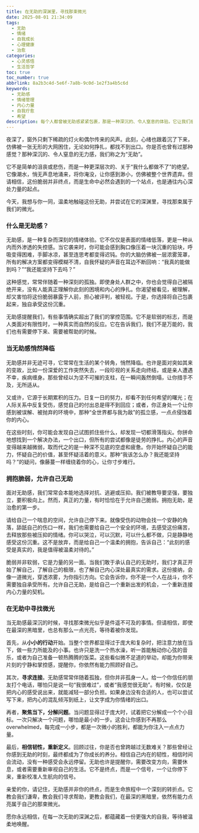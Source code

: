 ```yaml
---
title: 在无助的深渊里，寻找那束微光
date: 2025-08-01 21:34:09
tags:
  - 无助
  - 情绪
  - 自我成长
  - 心理健康
  - 治愈
categories:
  - 心灵感悟
  - 生活哲学
toc: true
toc_number: true
abbrlink: 8a2b3c4d-5e6f-7a8b-9c0d-1e2f3a4b5c6d
keywords:
  - 无助感
  - 情绪管理
  - 内心力量
  - 自我疗愈
  - 希望
description: 每个人都曾被无助感紧紧包裹，那是一种深沉的、令人窒息的体验。它让我们感到渺小，仿佛被世界遗弃。但请相信，这份脆弱并非终点，而是通往内心深处力量的起点。这篇文章，愿与你一同探索无助的本质，学会温柔地接纳它，并在最深的低谷中，寻回属于自己的那束微光。
---
```


夜深了，窗外只剩下稀疏的灯火和偶尔传来的风声。此刻，心绪也跟着沉了下来，仿佛被一张无形的大网困住，无论如何挣扎，都找不到出口。你是否也曾有过那种感觉？那种深沉的、令人窒息的无力感，我们称之为“无助”。

它不是简单的沮丧或悲伤，而是一种更深层次的、关于“我什么都做不了”的绝望。它像潮水，悄无声息地涌来，将你淹没，让你感到渺小，仿佛被整个世界遗弃。但请相信，这份脆弱并非终点，而是生命中必然会遇到的一个站点，也是通往内心深处力量的起点。

今天，我想与你一同，温柔地触碰这份无助，并尝试在它的深渊里，寻找那束属于我们的微光。

### 什么是无助感？

无助感，是一种复杂而深刻的情绪体验。它不仅仅是表面的情绪低落，更是一种从内而外渗透的失控感。当它袭来时，你可能会感到胸口像压着一块沉重的铅块，呼吸变得困难，手脚冰凉，甚至连思考都变得迟钝。你的大脑仿佛被一层浓雾笼罩，所有的解决方案都变得模糊不清，自我怀疑的声音在耳边不断回响：“我真的能做到吗？”“我还能坚持下去吗？”

这种感觉，常常伴随着一种深刻的孤独。即使身处人群之中，你也会觉得自己被隔绝开来，没有人能真正理解你此刻的困境和内心的挣扎。你渴望被看见，被理解，却又害怕将这份脆弱暴露于人前，担心被评判，被轻视。于是，你选择将自己包裹起来，独自承受这份沉重。

无助感提醒我们，有些事情确实超出了我们的掌控范围。它不是软弱的标志，而是人类面对有限性时，一种真实而自然的反应。它在告诉我们，我们不是万能的，我们也有需要停下来、需要被帮助的时候。

### 当无助感悄然降临

无助感并非无迹可寻，它常常在生活的某个转角，悄然降临。也许是面对突如其来的变故，比如一份深爱的工作突然失去，一段珍视的关系走向终结，或是亲人遭遇不幸，疾病缠身。那些曾经以为坚不可摧的支柱，在一瞬间轰然倒塌，让你措手不及，无所适从。

又或许，它源于长期累积的压力。日复一日的努力，却看不到任何希望的曙光；在人际关系中反复受伤，感觉自己的付出总是得不到回应；或者，你正身处一个让你感到被误解、被抛弃的环境中，那种“全世界都与我为敌”的孤立感，一点点侵蚀着你的内心。

在这些时刻，你可能会发现自己试图抓住些什么，却发现一切都滑落指尖。你拼命地想找到一个解决办法，一个出口，但所有的尝试都像是徒劳的挣扎。内心的声音变得越来越微弱，取而代之的是一种深不见底的空虚和疲惫。你开始怀疑自己的能力，怀疑自己的价值，甚至怀疑活着的意义。那种“我该怎么办？我还能坚持吗？”的疑问，像藤蔓一样缠绕着你的心，让你寸步难行。

### 拥抱脆弱，允许自己无助

面对无助感，我们常常会本能地选择对抗、逃避或压抑。我们被教导要坚强，要独立，要积极向上。然而，真正的力量，有时恰恰在于允许自己脆弱。拥抱无助，是治愈的第一步。

请给自己一个喘息的空间，允许自己停下来。就像受伤的动物会找一个安静的角落，舔舐自己的伤口一样，我们也需要给自己一个安全的环境，去感受这份痛苦，去释放那些被压抑的情绪。你可以哭泣，可以沉默，可以什么都不做，只是静静地感受这份沉重。这不是放弃，而是给自己一个温柔的拥抱，告诉自己：“此刻的感受是真实的，我是值得被温柔对待的。”

脆弱并非软弱，它是力量的另一面。当我们敢于承认自己的无助时，我们才真正开始了解自己，了解自己的极限，也了解自己内心深处最真实的需求。这份接纳，会像一道微光，穿透浓雾，为你指引方向。它会告诉你，你不是一个人在战斗，你不需要独自承受所有。允许自己无助，是给自己一个重新出发的机会，一个重新连接内心力量的契机。

### 在无助中寻找微光

当无助感最深沉的时候，寻找那束微光似乎是件遥不可及的事情。但请相信，即使在最深的黑暗里，也总有那么一点光亮，等待着被你发现。

首先，从**小小的行动**开始。当整个世界都显得过于庞大和复杂时，把注意力放在当下，做一些力所能及的小事。也许只是洗一个热水澡，听一首能触动你心弦的音乐，或者为自己准备一顿热腾腾的饭菜。这些看似微不足道的举动，却能为你带来片刻的宁静和掌控感，提醒你，你依然有能力照顾好自己。

其次，**寻求连接**。无助感常常伴随着孤独，但你并非孤身一人。给一个你信任的朋友打个电话，哪怕只是说一句“我很难过”，或者“我感觉很无助”。有时候，仅仅是把内心的感受说出来，就能减轻一部分负担。如果身边没有合适的人，也可以尝试写下来，把内心的混乱倾泻到纸上，让文字成为你情绪的出口。

再者，**聚焦当下，分解问题**。当问题显得过于庞大时，试着把它分解成一个个小目标。一次只解决一个问题，哪怕是最小的一步。这会让你感到不再那么 overwhelmed，每完成一小步，都是一次微小的胜利，都能为你注入一点点力量。

最后，**相信韧性，重新定义**。回顾过往，你是否也曾跨越过无数难关？那些曾经让你感到无助的时刻，最终都成为了你成长的养分。相信自己内在的韧性，相信时间会流动，没有一种感受会永远停留。无助也许是提醒你，需要改变方向，需要休息，或者需要重新审视自己的生活。它不是终点，而是一个信号，一个让你停下来，重新校准人生航向的信号。

亲爱的你，请记住，无助感并非你的终点，而是生命旅程中一个深刻的转折点。它教会我们谦卑，教会我们寻求帮助，更教会我们，在最深的黑暗里，依然有能力点亮属于自己的那束微光。

愿你永远相信，在每一次无助的深渊之后，都蕴藏着一份更强大的自我，等待被温柔地唤醒。